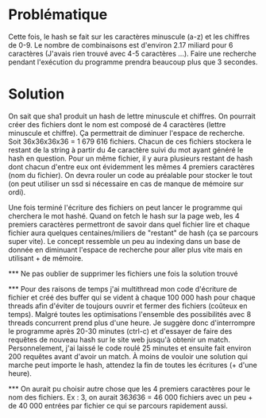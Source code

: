 # Problématique
Cette fois, le hash se fait sur les caractères minuscule (a-z) et les chiffres de 0-9. Le nombre de combinaisons est d'environ 2.17 miliard pour 6 caractères (J'avais rien trouvé avec 4-5 caractères ...). Faire une recherche pendant l'exécution du programme prendra beaucoup plus que 3 secondes. 

# Solution
On sait que sha1 produit un hash de lettre minuscule et chiffres. On pourrait créer des fichiers dont le nom est composé de 4 caractères (lettre minuscule et chiffre). Ça permettrait de diminuer l'espace de recherche. Soit 36x36x36x36 = 1 679 616 fichiers. Chacun de ces fichiers stockera le restant de la string à partir du 4e caractère suivi du mot ayant généré le hash en question. Pour un même fichier, il y aura plusieurs restant de hash dont chacun d'entre eux ont évidemment les mêmes 4 premiers caractères (nom du fichier). On devra rouler un code au préalable pour stocker le tout (on peut utiliser un ssd si nécessaire en cas de manque de mémoire sur ordi). 

Une fois terminé l'écriture des fichiers on peut lancer le programme qui cherchera le mot hashé. Quand on fetch le hash sur la page web, les 4 premiers caractères permettront de savoir dans quel fichier lire et chaque fichier aura quelques centaines/miliers de "restant" de hash (ça se parcours super vite). Le concept ressemble un peu au indexing dans un base de donnée en diminuant l'espace de recherche pour aller plus vite mais en utilisant + de mémoire. 

*** Ne pas oublier de supprimer les fichiers une fois la solution trouvé


*** Pour des raisons de temps j'ai multithread mon code d'écriture de fichier et créé des buffer qui se vident à chaque 100 000 hash pour chaque threads afin d'éviter de toujours ouvrir et fermer des fichiers (coûteux en temps). Malgré toutes les optimisations l'ensemble des possibilités avec 8 threads concurrent prend plus d'une heure. Je suggère donc d'interrompre le programme après 20-30 minutes (ctrl-c) et d'essayer de faire des requêtes de nouveau hash sur le site web jusqu'à obtenir un match. Personnelement, j'ai laissé le code roulé 25 minutes et ensuite fait environ 200 requêtes avant d'avoir un match. À moins de vouloir une solution qui marche peut importe le hash, attendez la fin de toutes les écritures (+ d'une heure).


*** On aurait pu choisir autre chose que les 4 premiers caractères pour le nom des fichiers. Ex : 3, on aurait 36*36*36 = 46 000 fichiers avec un peu + de 40 000 entrées par fichier ce qui se parcours rapidement aussi.